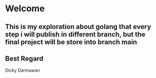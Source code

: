 # Welcome

## This is my exploration about golang that every step i will publish in different branch, but the final project will be store into branch main


## Best Regard

Dicky Darmawan